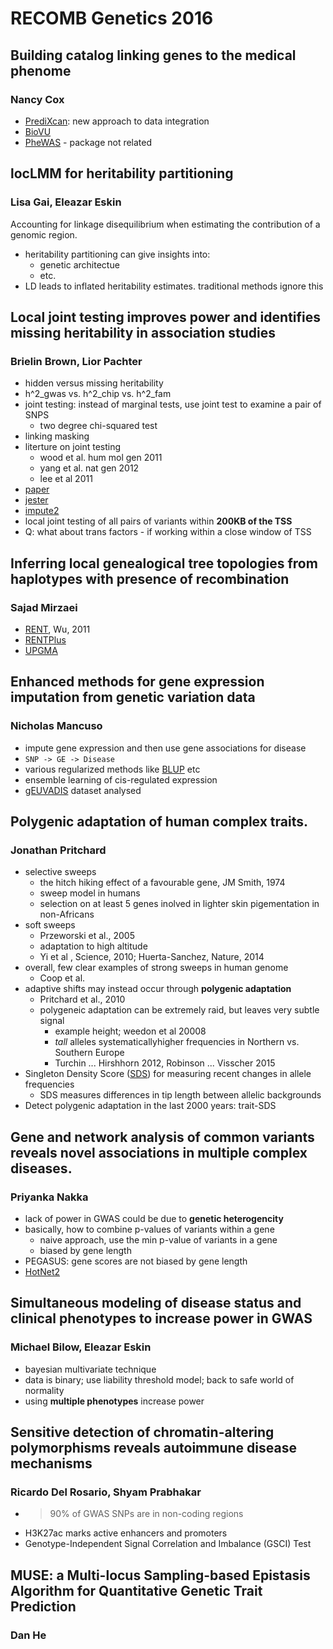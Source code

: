 # RECOMB Genetics 2016 #

## Building catalog linking genes to the medical phenome ##
### Nancy Cox ###

- [PrediXcan](https://github.com/hakyim/PrediXcan): new approach to data integration
- [BioVU](https://victr.vanderbilt.edu/pub/biovu)
- [PheWAS](https://github.com/PheWAS/PheWAS) - package not related

## locLMM for heritability partitioning ##
### Lisa Gai, Eleazar Eskin ###

Accounting for linkage disequilibrium when estimating the contribution of a genomic region.
- heritability partitioning can give insights into:
  - genetic architectue
  - etc.
- LD leads to inflated heritability estimates. traditional methods ignore this

## Local joint testing improves power and identifies missing heritability in association studies ##
### Brielin Brown, Lior Pachter ###

- hidden versus missing heritability
- h^2_gwas vs. h^2_chip vs. h^2_fam
- joint testing: instead of marginal tests, use joint test to examine a pair of SNPS 
  - two degree chi-squared test
- linking masking
- literture on joint testing
  - wood et al. hum mol gen 2011
  - yang et al. nat gen 2012
  - lee et al 2011
- [paper](http://biorxiv.org/content/biorxiv/early/2016/02/18/040089.full.pdf)
- [jester](https://github.com/brielin/Jester)
- [impute2](https://mathgen.stats.ox.ac.uk/impute/impute_v2.html)
- local joint testing of all pairs of variants within __200KB of the TSS__
- Q: what about trans factors - if working within a close window of TSS

## Inferring local genealogical tree topologies from haplotypes with presence of recombination ##
### Sajad Mirzaei ###

- [RENT](http://www.computer.org/csdl/trans/tb/2011/01/ttb2011010182-abs.html), Wu, 2011
- [RENTPlus](https://github.com/SajadMirzaei/RentPlus)
- [UPGMA](https://en.wikipedia.org/wiki/UPGMA)

## Enhanced methods for gene expression imputation from genetic variation data ##
### Nicholas Mancuso ###

- impute gene expression and then use gene associations for disease
- `SNP -> GE -> Disease` 
- various regularized methods like [BLUP](https://en.wikipedia.org/wiki/Best_linear_unbiased_prediction) etc
- ensemble learning of cis-regulated expression
- [gEUVADIS](http://www.geuvadis.org/web/geuvadis;jsessionid=6C3CEC4B93669043F5EF2E9F01641051) dataset analysed

##  Polygenic adaptation of human complex traits. ##
### Jonathan Pritchard ###

- selective sweeps
    - the hitch hiking effect of a favourable gene, JM Smith, 1974
    - sweep model in humans
    - selection on at least 5 genes inolved in lighter skin pigementation in non-Africans
- soft sweeps
    - Przeworski et al., 2005
    - adaptation to high altitude
    - Yi et al , Science, 2010; Huerta-Sanchez, Nature, 2014
- overall, few clear examples of strong sweeps in human genome
    - Coop et al.
- adaptive shifts may instead occur through __polygenic adaptation__
    - Pritchard et al., 2010
    - polygeneic adaptation can be extremely raid, but leaves very subtle signal
        - example height; weedon et al 20008
        - _tall_ alleles systematicallyhigher frequencies in Northern vs. Southern Europe
        - Turchin ... Hirshhorn 2012, Robinson ... Visscher 2015
- Singleton Density Score ([SDS](https://cehg.stanford.edu/events/evolgenome-yair-field-stanford-university-pritchard-lab)) for measuring recent changes in allele frequencies
    - SDS measures differences in tip length between allelic backgrounds
- Detect polygenic adaptation in the last 2000 years: trait-SDS

## Gene and network analysis of common variants reveals novel associations in multiple complex diseases. ##
### Priyanka Nakka ###

- lack of power in GWAS could be due to __genetic heterogencity__
- basically, how to combine p-values of variants within a gene
    - naive approach, use the min p-value of variants in a gene
    - biased by gene length
- PEGASUS: gene scores are not biased by gene length
- [HotNet2](http://compbio.cs.brown.edu/projects/hotnet2)

## Simultaneous modeling of disease status and clinical phenotypes to increase power in GWAS ##
### Michael Bilow, Eleazar Eskin ###

- bayesian multivariate technique
- data is binary; use liability threshold model; back to safe world of normality
- using __multiple phenotypes__ increase power

## Sensitive detection of chromatin-altering polymorphisms reveals autoimmune disease mechanisms ##
### Ricardo Del Rosario, Shyam Prabhakar ###

- >90% of GWAS SNPs are in non-coding regions
- H3K27ac marks active enhancers and promoters
- Genotype-Independent Signal Correlation and Imbalance (GSCI) Test

## MUSE: a Multi-locus Sampling-based Epistasis Algorithm for Quantitative Genetic Trait Prediction ##
### Dan He ###

